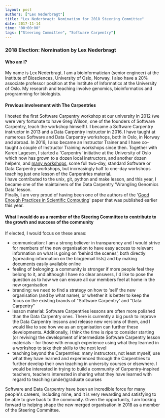 ```yaml
---
layout: post
authors: ["Lex Nederbragt"]
title: "Lex Nederbragt: Nomination for 2018 Steering Committee"
date: 2017-11-14
time: "00:00:00"
tags: ["Steering Committee", "Software Carpentry"]
---
```



### 2018 Election: Nomination by Lex Nederbragt

#### Who am I?

My name is Lex Nederbragt. I am a bioinformatician (senior engineer) at the Institute of Biosciences, University of Oslo, Norway. I also have a 20% associate professor position at the Institute of Informatics at the University of Oslo. My research and teaching involve genomics, bioinformatics and programming for biologists.

#### Previous involvement with The Carpentries

I hosted the first Software Carpentry workshop at our university in 2012 (we were very fortunate to have Greg Wilson, one of the founders of Software Carpentry, teach the workshop himself!). I became a Software Carpentry instructor in 2013 and a Data Carpentry instructor in 2016. I have taught at numerous Software and Data Carpentry workshops, both in Oslo, in Norway and abroad. In 2016, I also became an Instructor Trainer and I have co-taught a couple of Instructor Training workshops since then. Together with Karen Lagesen, I started a 'Carpentry' initiative at the University of Oslo which now has grown to a dozen local instructors, and another dozen helpers, and [many workshops](https://uio-carpentry.github.io/), some full two-day, standard Software or Data Carpentry workshops, but increasingly half to one-day workshops teaching just one lesson of the Carpentries material.  
I have contributed to the unix, git, python and make lesson, and this year, I became one of the maintainers of the Data Carpentry 'Wrangling Genomics Data' lesson.  
Finally, I am very proud of having been one of the authors of the '[Good Enough Practices in Scientific Computing](http://journals.plos.org/ploscompbiol/article?id=10.1371/journal.pcbi.1005510)' paper that was published earlier this year.

#### What I would do as a member of the Steering Committee to contribute to the growth and success of the community

If elected, I would focus on these areas:

* communication: I am a strong believer in transparency and I would strive for members of the new organisation to have easy access to relevant information on what is going on 'behind the scenes', both directly (spreading information on the blog/email lists) and by making documents easily available online
* feeling of belonging: a community is stronger if more people feel they belong to it, and although I have no clear answers, I'd like to pose the question as to how we can ensure all our members feel at home in the new organisation
* branding: we need to find a strategy on how to 'sell' the new organisation (and by what name), or whether it is better to keep the focus on the existing brands of "Software Carpentry' and "Data Carpentry"
* lesson material: Software Carpentries lessons are often more polished than the Data Carpentry ones. There is currently a big push to improve the Data Carpentry lessons and release new versions of them, and I would like to see how we as an organisation can further these developments. Additionally, I think the time is ripe to consider starting (or reviving) the development of intermediate Software Carpentry lesson materials - for those with enough experience using what they learned in a workshop to take their skills to the next level
* teaching beyond the Carpentries: many instructors, not least myself, use what they have learned and experienced through the Carpentries to further develop their own teaching in university courses or elsewhere. I would be interested in trying to build a community of Carpentry-inspired teachers, teachers interested in sharing what they have learned with regard to teaching (under)graduate courses

Software and Data Carpentry have been an incredible force for many people's careers, including mine, and it is very rewarding and satisfying to be able to give back to the community. Given the opportunity, I am looking forward to helping shape the new merged organisation in 2018 as a member of the Steering Committee.
